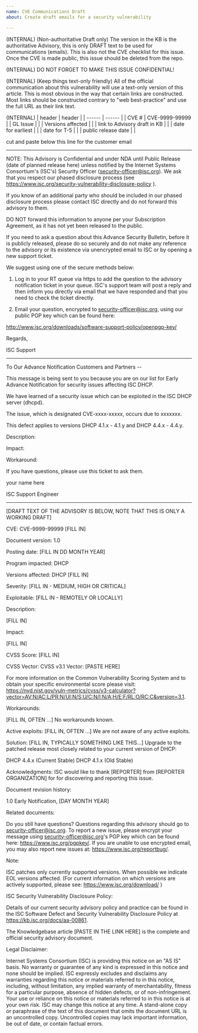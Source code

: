 ```yaml
---
name: CVE Communications Draft
about: Create draft emails for a security vulnerability

---
```


(INTERNAL) (Non-authoritative Draft only)
The version in the KB is the authoritative Advisory, this is only DRAFT text to be used for communications (emails). This is also not the CVE checklist for this issue. Once the CVE is made public, this issue should be deleted from the repo.

(INTERNAL)  DO NOT FORGET TO MAKE THIS ISSUE CONFIDENTIAL!

(INTERNAL) (Keep things text-only friendly)
All of the official communication about this vulnerability will use a text-only version of this article. This is most obvious in the way that certain links are constructed.  Most links should be constructed contrary to "web best-practice" and use the full URL as their link text. 

(INTERNAL)
| header | header |
| ------ | ------ |
| CVE # | CVE-9999-99999 |
| GL Issue |         |
| Versions affected |  |
| link to Advisory draft in KB |   |
| date for earliest |   |
| date for T-5 |   |
| public release date |   |

cut and paste below this line for the customer email

----------------------

NOTE: This Advisory is Confidential and under NDA until Public Release
(date of planned release here) unless notified by the Internet
Systems Consortium's (ISC's) Security Officer (security-officer@isc.org).
We ask that you respect our phased disclosure process (see
https://www.isc.org/security-vulnerability-disclosure-policy ).

If you know of an additional party who should be included in our phased
disclosure process please contact ISC directly and do not forward this
advisory to them.

DO NOT forward this information to anyone per your Subscription
Agreement, as it has not yet been released to the public.

If you need to ask a question about this Advance Security Bulletin,
before it is publicly released, please do so securely and do not make
any reference to the advisory or its existence via unencrypted email to
ISC or by opening a new support ticket.

We suggest using one of the secure methods below:

1. Log in to your RT queue via https to add the question to the advisory
notification ticket in your queue. ISC's support team will post a reply
and then inform you directly via email that we have responded and that
you need to check the ticket directly.

2. Email your question, encrypted to security-officer@isc.org, using our
public PGP key which can be found here:

http://www.isc.org/downloads/software-support-policy/openpgp-key/

Regards,

ISC Support

----

To Our Advance Notification Customers and Partners --

This message is being sent to you because you are on our list for Early Advance 
Notification for security issues affecting ISC DHCP.

We have learned of a security issue which can be exploited in the ISC DHCP
server (dhcpd).

The issue, which is designated CVE-xxxx-xxxxx, occurs due to xxxxxxx.

This defect applies to versions DHCP 4.1.x - 4.1.y and DHCP 4.4.x - 4.4.y.

Description:



Impact:



Workaround:



If you have questions, please use this ticket to ask them.

your name here

ISC Support Engineer

---------------
[DRAFT TEXT OF THE ADVISORY IS BELOW, NOTE THAT THIS IS ONLY A WORKING DRAFT]


CVE: CVE-9999-99999  [FILL IN]

Document version: 1.0

Posting date: [FILL IN DD MONTH YEAR]

Program impacted: DHCP

Versions affected: DHCP [FILL IN]

Severity: [FILL IN - MEDIUM, HIGH OR CRITICAL]

Exploitable: [FILL IN - REMOTELY OR LOCALLY]

Description:

[FILL IN]

Impact:

[FILL IN]

CVSS Score: [FILL IN]

CVSS Vector: CVSS v3.1 Vector: [PASTE HERE]

For more information on the Common Vulnerability Scoring System and to
obtain your specific environmental score please visit: 
https://nvd.nist.gov/vuln-metrics/cvss/v3-calculator?vector=AV:N/AC:L/PR:N/UI:N/S:U/C:N/I:N/A:H/E:F/RL:O/RC:C&version=3.1.

Workarounds:

[FILL IN, OFTEN ...]
No workarounds known.

Active exploits:
[FILL IN, OFTEN ...]
We are not aware of any active exploits.

Solution:
[FILL IN, TYPICALLY SOMETHING LIKE THIS...]
Upgrade to the patched release most closely related to your current
version of DHCP:

DHCP 4.4.x (Current Stable)
DHCP 4.1.x (Old Stable)

Acknowledgments: ISC would like to thank [REPORTER] from [REPORTER ORGANIZATION] 
for for discovering and reporting this issue.

Document revision history:

1.0 Early Notification, [DAY  MONTH YEAR]

Related documents:


Do you still have questions? Questions regarding this advisory should
go to security-officer@isc.org. To report a new issue, please encrypt
your message using security-officer@isc.org's PGP key which can be
found here: https://www.isc.org/pgpkey/. If you are unable to use
encrypted email, you may also report new issues at: 
https://www.isc.org/reportbug/.

Note:

ISC patches only currently supported versions. When possible we
indicate EOL versions affected. (For current information on which
versions are actively supported, please see:
https://www.isc.org/download/ )

ISC Security Vulnerability Disclosure Policy:

Details of our current security advisory policy and practice can be
found in the ISC Software Defect and Security Vulnerability Disclosure
Policy at https://kb.isc.org/docs/aa-00861.

The Knowledgebase article [PASTE IN THE LINK HERE] is the
complete and official security advisory document.

Legal Disclaimer:

Internet Systems Consortium (ISC) is providing this notice on an "AS
IS" basis. No warranty or guarantee of any kind is expressed in this
notice and none should be implied. ISC expressly excludes and
disclaims any warranties regarding this notice or materials referred
to in this notice, including, without limitation, any implied warranty
of merchantability, fitness for a particular purpose, absence of
hidden defects, or of non-infringement. Your use or reliance on this
notice or materials referred to in this notice is at your own risk.
ISC may change this notice at any time. A stand-alone copy or
paraphrase of the text of this document that omits the document URL is
an uncontrolled copy. Uncontrolled copies may lack important
information, be out of date, or contain factual errors.
